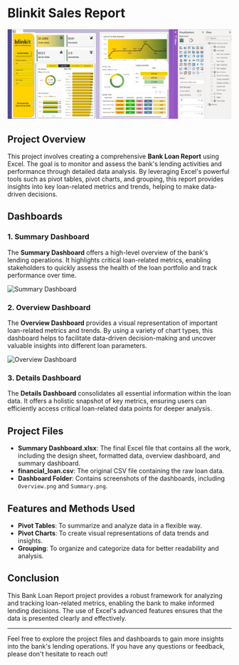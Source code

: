 # Blinkit Sales Report
<p align="center">
  <img src="Blinkit%20Sales%20Report/dashboard%20report.png" alt="dashboard report" width="1000" />
</p>

## Project Overview

This project involves creating a comprehensive **Bank Loan Report** using Excel. The goal is to monitor and assess the bank's lending activities and performance through detailed data analysis. By leveraging Excel's powerful tools such as pivot tables, pivot charts, and grouping, this report provides insights into key loan-related metrics and trends, helping to make data-driven decisions.

## Dashboards

### 1. Summary Dashboard

The **Summary Dashboard** offers a high-level overview of the bank's lending operations. It highlights critical loan-related metrics, enabling stakeholders to quickly assess the health of the loan portfolio and track performance over time.

![Summary Dashboard](Dashboard/Summary.png)

### 2. Overview Dashboard

The **Overview Dashboard** provides a visual representation of important loan-related metrics and trends. By using a variety of chart types, this dashboard helps to facilitate data-driven decision-making and uncover valuable insights into different loan parameters.

![Overview Dashboard](Dashboard/Overview%20.png)

### 3. Details Dashboard

The **Details Dashboard** consolidates all essential information within the loan data. It offers a holistic snapshot of key metrics, ensuring users can efficiently access critical loan-related data points for deeper analysis.

## Project Files

- **Summary Dashboard.xlsx**: The final Excel file that contains all the work, including the design sheet, formatted data, overview dashboard, and summary dashboard.
- **financial_loan.csv**: The original CSV file containing the raw loan data.
- **Dashboard Folder**: Contains screenshots of the dashboards, including `Overview.png` and `Summary.png`.

## Features and Methods Used

- **Pivot Tables**: To summarize and analyze data in a flexible way.
- **Pivot Charts**: To create visual representations of data trends and insights.
- **Grouping**: To organize and categorize data for better readability and analysis.

## Conclusion

This Bank Loan Report project provides a robust framework for analyzing and tracking loan-related metrics, enabling the bank to make informed lending decisions. The use of Excel's advanced features ensures that the data is presented clearly and effectively.

---

Feel free to explore the project files and dashboards to gain more insights into the bank's lending operations. If you have any questions or feedback, please don't hesitate to reach out!

